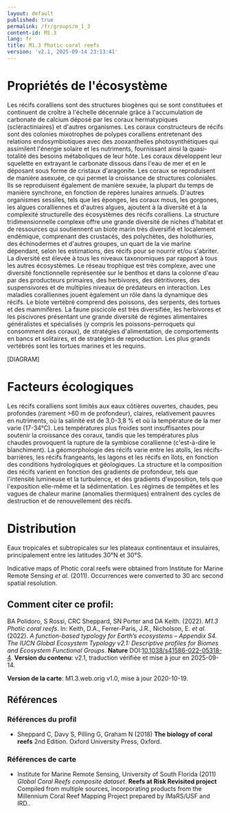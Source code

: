 ```yaml
---
layout: default
published: true
permalink: /fr/groups/m_1_3
content-id: M1.3
lang: fr
title: M1.3 Photic coral reefs
version: 'v2.1, 2025-09-14 23:13:41'
---
```




# Propriétés de l'écosystème
 
Les récifs coralliens sont des structures biogènes qui se sont
constituées et continuent de croître à l\'échelle décennale grâce à
l\'accumulation de carbonate de calcium déposé par les coraux
hermatypiques (scléractiniaires) et d\'autres organismes. Les coraux
constructeurs de récifs sont des colonies mixotrophes de polypes
coralliens entretenant des relations endosymbiotiques avec des
zooxanthelles photosynthétiques qui assimilent l\'énergie solaire et les
nutriments, fournissant ainsi la quasi-totalité des besoins métaboliques
de leur hôte. Les coraux développent leur squelette en extrayant le
carbonate dissous dans l\'eau de mer et en le déposant sous forme de
cristaux d\'aragonite. Les coraux se reproduisent de manière asexuée, ce
qui permet la croissance de structures coloniales. Ils se reproduisent
également de manière sexuée, la plupart du temps de manière synchrone,
en fonction de repères lunaires annuels. D\'autres organismes sessiles,
tels que les éponges, les coraux mous, les gorgones, les algues
coralliennes et d\'autres algues, ajoutent à la diversité et à la
complexité structurelle des écosystèmes des récifs coralliens. La
structure tridimensionnelle complexe offre une grande diversité de
niches d\'habitat et de ressources qui soutiennent un biote marin très
diversifié et localement endémique, comprenant des crustacés, des
polychètes, des holothuries, des échinodermes et d\'autres groupes, un
quart de la vie marine dépendant, selon les estimations, des récifs pour
se nourrir et/ou s\'abriter. La diversité est élevée à tous les niveaux
taxonomiques par rapport à tous les autres écosystèmes. Le réseau
trophique est très complexe, avec une diversité fonctionnelle
représentée sur le benthos et dans la colonne d\'eau par des producteurs
primaires, des herbivores, des détritivores, des suspensivores et de
multiples niveaux de prédateurs en interaction. Les maladies
coralliennes jouent également un rôle dans la dynamique des récifs. Le
biote vertébré comprend des poissons, des serpents, des tortues et des
mammifères. La faune piscicole est très diversifiée, les herbivores et
les piscivores présentant une grande diversité de régimes alimentaires
généralistes et spécialisés (y compris les poissons-perroquets qui
consomment des coraux), de stratégies d\'alimentation, de comportements
en bancs et solitaires, et de stratégies de reproduction. Les plus
grands vertébrés sont les tortues marines et les requins.

[DIAGRAM]

# Facteurs écologiques
 
Les récifs coralliens sont limités aux eaux côtières ouvertes, chaudes,
peu profondes (rarement >60 m de profondeur), claires, relativement
pauvres en nutriments, où la salinité est de 3,0-3,8 % et où la
température de la mer varie (17-34°C). Les températures plus froides
sont insuffisantes pour soutenir la croissance des coraux, tandis que
les températures plus chaudes provoquent la rupture de la symbiose
corallienne (c\'est-à-dire le blanchiment). La géomorphologie des récifs
varie entre les atolls, les récifs-barrières, les récifs frangeants, les
lagons et les récifs en îlots, en fonction des conditions hydrologiques
et géologiques. La structure et la composition des récifs varient en
fonction des gradients de profondeur, tels que l\'intensité lumineuse et
la turbulence, et des gradients d\'exposition, tels que l\'exposition
elle-même et la sédimentation. Les régimes de tempêtes et les vagues de
chaleur marine (anomalies thermiques) entraînent des cycles de
destruction et de renouvellement des récifs.
 
# Distribution
 
Eaux tropicales et subtropicales sur les plateaux continentaux et
insulaires, principalement entre les latitudes 30°N et 30°S.

Indicative maps of Photic coral reefs were obtained from Institute for Marine Remote Sensing _et al._ (2011). Occurrences were converted to 30 arc second spatial resolution.

## Comment citer ce profil:

BA Polidoro, S Rossi, CRC Sheppard, SN Porter and DA Keith. (2022). *M1.3 Photic coral reefs*. In: Keith, D.A., Ferrer-Paris, J.R., Nicholson, E. *et al.* (2022). *A function-based typology for Earth’s ecosystems – Appendix S4. The IUCN Global Ecosystem Typology v2.1: Descriptive profiles for Biomes and Ecosystem Functional Groups*. **Nature** DOI:[10.1038/s41586-022-05318-4](https://doi.org/10.1038/s41586-022-05318-4).
**Version du contenu**: v2.1, traduction vérifiée et mise à jour en 2025-09-14.

**Version de la carte**: M1.3.web.orig v1.0, mise à jour 2020-10-19.

## Références

### Références du profil

* Sheppard C, Davy S, Pilling G, Graham N  (2018) **The biology of coral reefs** 2nd Edition. Oxford University Press, Oxford.

### Références de carte
* Institute for Marine Remote Sensing, University of South Florida  (2011) *Global Coral Reefs composite dataset*. **Reefs at Risk Revisited project**  Compiled from multiple sources, incorporating products from the Millennium Coral Reef Mapping Project prepared by IMaRS/USF and IRD..

